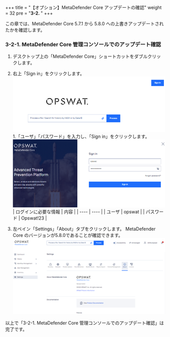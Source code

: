 +++
title = "【オプション】MetaDefender Core アップデートの確認"
weight = 32
pre = "<b>3-2. </b>"
+++

この章では、MetaDefender Core 5.7.1 から 5.8.0 への上書きアップデートされたかを確認します。

### 3-2-1. MetaDefender Core 管理コンソールでのアップデート確認
1. デスクトップ上の「MetaDefender Core」ショートカットをダブルクリックします。
1. 右上「Sign in」をクリックします。
    ![](/images/lab1/1-1-3_mdc02.png)
1.「ユーザ」「パスワード」を入力し、「Sign in」をクリックします。
    ![](/images/lab1/1-1-3_mdc03.png)
    | ログインに必要な情報 | 内容 |
    | ---- | ---- |
    | ユーザ | opswat |
    | パスワード | Opswat!23 |

1. 左ペイン「Settings」「About」タブをクリックします。
MetaDefender Core のバージョンが5.8.0であることが確認できます。
    ![](/images/lab1/1-1-6_mdc01.PNG)

以上で「3-2-1. MetaDefender Core 管理コンソールでのアップデート確認」は完了です。
